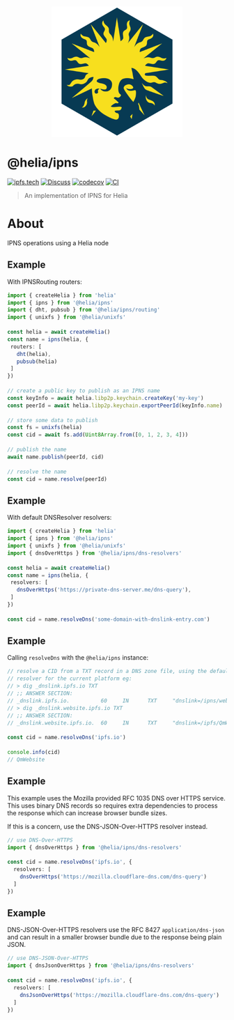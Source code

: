 <p align="center">
  <a href="https://github.com/ipfs/helia" title="Helia">
    <img src="https://raw.githubusercontent.com/ipfs/helia/main/assets/helia.png" alt="Helia logo" width="300" />
  </a>
</p>

# @helia/ipns <!-- omit in toc -->

[![ipfs.tech](https://img.shields.io/badge/project-IPFS-blue.svg?style=flat-square)](https://ipfs.tech)
[![Discuss](https://img.shields.io/discourse/https/discuss.ipfs.tech/posts.svg?style=flat-square)](https://discuss.ipfs.tech)
[![codecov](https://img.shields.io/codecov/c/github/ipfs/helia-ipns.svg?style=flat-square)](https://codecov.io/gh/ipfs/helia-ipns)
[![CI](https://img.shields.io/github/actions/workflow/status/ipfs/helia-ipns/js-test-and-release.yml?branch=main\&style=flat-square)](https://github.com/ipfs/helia-ipns/actions/workflows/js-test-and-release.yml?query=branch%3Amain)

> An implementation of IPNS for Helia

# About

IPNS operations using a Helia node

## Example

With IPNSRouting routers:

```typescript
import { createHelia } from 'helia'
import { ipns } from '@helia/ipns'
import { dht, pubsub } from '@helia/ipns/routing'
import { unixfs } from '@helia/unixfs'

const helia = await createHelia()
const name = ipns(helia, {
 routers: [
   dht(helia),
   pubsub(helia)
 ]
})

// create a public key to publish as an IPNS name
const keyInfo = await helia.libp2p.keychain.createKey('my-key')
const peerId = await helia.libp2p.keychain.exportPeerId(keyInfo.name)

// store some data to publish
const fs = unixfs(helia)
const cid = await fs.add(Uint8Array.from([0, 1, 2, 3, 4]))

// publish the name
await name.publish(peerId, cid)

// resolve the name
const cid = name.resolve(peerId)
```

## Example

With default DNSResolver resolvers:

```typescript
import { createHelia } from 'helia'
import { ipns } from '@helia/ipns'
import { unixfs } from '@helia/unixfs'
import { dnsOverHttps } from '@helia/ipns/dns-resolvers'

const helia = await createHelia()
const name = ipns(helia, {
 resolvers: [
   dnsOverHttps('https://private-dns-server.me/dns-query'),
 ]
})

const cid = name.resolveDns('some-domain-with-dnslink-entry.com')
```

## Example

Calling `resolveDns` with the `@helia/ipns` instance:

```typescript
// resolve a CID from a TXT record in a DNS zone file, using the default
// resolver for the current platform eg:
// > dig _dnslink.ipfs.io TXT
// ;; ANSWER SECTION:
// _dnslink.ipfs.io.          60     IN      TXT     "dnslink=/ipns/website.ipfs.io"
// > dig _dnslink.website.ipfs.io TXT
// ;; ANSWER SECTION:
// _dnslink.website.ipfs.io.  60     IN      TXT     "dnslink=/ipfs/QmWebsite"

const cid = name.resolveDns('ipfs.io')

console.info(cid)
// QmWebsite
```

## Example

This example uses the Mozilla provided RFC 1035 DNS over HTTPS service. This
uses binary DNS records so requires extra dependencies to process the
response which can increase browser bundle sizes.

If this is a concern, use the DNS-JSON-Over-HTTPS resolver instead.

```typescript
// use DNS-Over-HTTPS
import { dnsOverHttps } from '@helia/ipns/dns-resolvers'

const cid = name.resolveDns('ipfs.io', {
  resolvers: [
    dnsOverHttps('https://mozilla.cloudflare-dns.com/dns-query')
  ]
})
```

## Example

DNS-JSON-Over-HTTPS resolvers use the RFC 8427 `application/dns-json` and can
result in a smaller browser bundle due to the response being plain JSON.

```typescript
// use DNS-JSON-Over-HTTPS
import { dnsJsonOverHttps } from '@helia/ipns/dns-resolvers'

const cid = name.resolveDns('ipfs.io', {
  resolvers: [
    dnsJsonOverHttps('https://mozilla.cloudflare-dns.com/dns-query')
  ]
})
```
